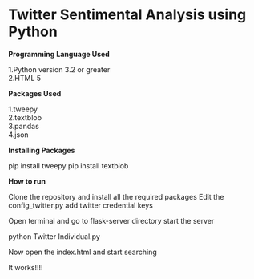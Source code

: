 # Twitter Sentimental Analysis using Python

<b>Programming Language Used</b> <br>

1.Python version 3.2 or greater <br>
2.HTML 5 <br>

<b>Packages Used </b> <br>

1.tweepy <br>
2.textblob <br>
3.pandas <br>
4.json <br>


<b>Installing Packages</b> <br>

pip install tweepy
pip install textblob

<b>How to run</b><br>

Clone the repository and install all the required packages
Edit the config_twitter.py add twitter credential keys


Open terminal and go to flask-server directory start the server

python Twitter Individual.py

Now open the index.html and start searching

It works!!!!
